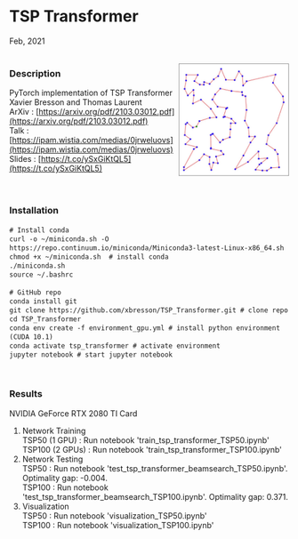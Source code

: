 # TSP Transformer
Feb, 2021
<br>
<br>



<img src="pic/tsp100.jpg" align="right" width="200" /> 


### Description
PyTorch implementation of TSP Transformer<br>
Xavier Bresson and Thomas Laurent<br>
ArXiv : [https://arxiv.org/pdf/2103.03012.pdf](https://arxiv.org/pdf/2103.03012.pdf) <br>
Talk : [https://ipam.wistia.com/medias/0jrweluovs](https://ipam.wistia.com/medias/0jrweluovs) <br>
Slides : [https://t.co/ySxGiKtQL5](https://t.co/ySxGiKtQL5)<br>
<br>
<br>


### Installation

```
# Install conda
curl -o ~/miniconda.sh -O https://repo.continuum.io/miniconda/Miniconda3-latest-Linux-x86_64.sh 
chmod +x ~/miniconda.sh  # install conda  
./miniconda.sh  
source ~/.bashrc  

# GitHub repo
conda install git
git clone https://github.com/xbresson/TSP_Transformer.git # clone repo
cd TSP_Transformer
conda env create -f environment_gpu.yml # install python environment (CUDA 10.1)
conda activate tsp_transformer # activate environment
jupyter notebook # start jupyter notebook
```
<br>




### Results
NVIDIA GeForce RTX 2080 TI Card <br>
1. Network Training <br>
TSP50 (1 GPU) : Run notebook 'train_tsp_transformer_TSP50.ipynb'<br>
TSP100 (2 GPUs) : Run notebook 'train_tsp_transformer_TSP100.ipynb'<br>
2. Network Testing <br>
TSP50 : Run notebook 'test_tsp_transformer_beamsearch_TSP50.ipynb'. Optimality gap: -0.004.<br>
TSP100 : Run notebook 'test_tsp_transformer_beamsearch_TSP100.ipynb'. Optimality gap: 0.371.<br>
3. Visualization <br>
TSP50 : Run notebook 'visualization_TSP50.ipynb'<br>
TSP100 : Run notebook 'visualization_TSP100.ipynb'<br>
<br>



<br>
<br>
<br>


